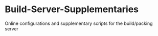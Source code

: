 # Build-Server-Supplementaries
Online configurations and supplementary scripts for the build/packing server
